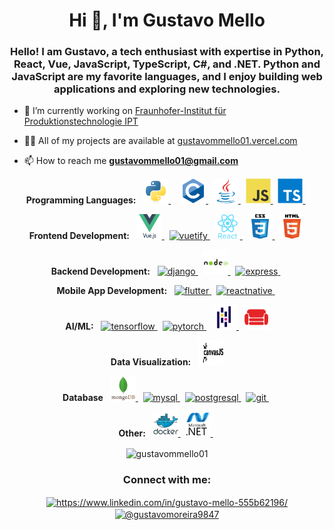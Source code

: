 <h1 align="center">Hi 👋, I'm Gustavo Mello</h1>
<h3 align="center">Hello! I am Gustavo, a tech enthusiast with expertise in Python, React, Vue, JavaScript, TypeScript, C#, and .NET. Python and JavaScript are my favorite languages, and I enjoy building web applications and exploring new technologies.</h3>


- 🔭 I’m currently working on [Fraunhofer-Institut für Produktionstechnologie IPT](https://www.ipt.fraunhofer.de/)

- 👨‍💻 All of my projects are available at [gustavommello01.vercel.com](gustavommello01.vercel.com)

- 📫 How to reach me **gustavommello01@gmail.com**

<p align="center">
  <strong>Programming Languages:</strong> &nbsp;
    <a href="https://www.python.org/" target="_blank" rel="noreferrer"> <img src="https://raw.githubusercontent.com/devicons/devicon/master/icons/python/python-original.svg" alt="python" width="40" height="40"/> </a> &nbsp;
  </a> &nbsp;
   <a href="https://www.cprogramming.com/" target="_blank" rel="noreferrer"> <img src="https://raw.githubusercontent.com/devicons/devicon/master/icons/c/c-original.svg" alt="c" width="40" height="40"/>
    </a> &nbsp;
    <a href="https://www.java.com" target="_blank" rel="noreferrer"> <img src="https://raw.githubusercontent.com/devicons/devicon/master/icons/java/java-original.svg" alt="java" width="40" height="40"/>
    </a> &nbsp;
    <a href="https://www.javascript.com/" target="_blank" rel="noreferrer"> <img src="https://raw.githubusercontent.com/devicons/devicon/master/icons/javascript/javascript-original.svg" alt="javascript" width="40" height="40"/>
    </a> &nbsp;
    <a href="https://www.typescriptlang.org/" target="_blank" rel="noreferrer"> <img src="https://raw.githubusercontent.com/devicons/devicon/master/icons/typescript/typescript-original.svg" alt="typescript" width="40" height="40"/> </a> &nbsp;
</p>
<p align="center">
  <strong>Frontend Development:</strong> &nbsp;
  </a> <a href="https://vuejs.org/" target="_blank" rel="noreferrer"> <img src="https://raw.githubusercontent.com/devicons/devicon/master/icons/vuejs/vuejs-original-wordmark.svg" alt="vuejs" width="40" height="40"/> </a> 
  &nbsp;
  <a href="https://vuetifyjs.com/en/" target="_blank" rel="noreferrer"> <img src="https://bestofjs.org/logos/vuetify.svg" alt="vuetify" width="40" height="40"/> </a> 
    &nbsp;
    <a href="https://reactjs.org/" target="_blank" rel="noreferrer"> <img src="https://raw.githubusercontent.com/devicons/devicon/master/icons/react/react-original-wordmark.svg" alt="react" width="40" height="40"/> </a>
    &nbsp;
    <a href="https://www.w3schools.com/css/" target="_blank" rel="noreferrer"> <img src="https://raw.githubusercontent.com/devicons/devicon/master/icons/css3/css3-original-wordmark.svg" alt="css3" width="40" height="40"/> </a>
    &nbsp;
    <a href="https://www.w3.org/html/" target="_blank" rel="noreferrer"> <img src="https://raw.githubusercontent.com/devicons/devicon/master/icons/html5/html5-original-wordmark.svg" alt="html5" width="40" height="40"/> </a>    
</p>
<p align="center">
  <strong>Backend Development:</strong> &nbsp;
    </a> <a href="https://www.djangoproject.com/" target="_blank" rel="noreferrer"> <img src="https://www.vectorlogo.zone/logos/djangoproject/djangoproject-icon.svg" alt="django" width="40" height="40"/> </a>
    &nbsp;
    <a href="https://nodejs.org" target="_blank" rel="noreferrer"> <img src="https://raw.githubusercontent.com/devicons/devicon/master/icons/nodejs/nodejs-original-wordmark.svg" alt="nodejs" width="40" height="40"/> </a>
    &nbsp;
    <a href="https://expressjs.com" target="_blank" rel="noreferrer"> <img src="https://bestofjs.org/logos/express.svg" alt="express" width="40" height="40"/> </a>
    &nbsp;
</p>
<p align="center">
  <strong>Mobile App Development:</strong> &nbsp;
    </a> <a href="https://flutter.dev" target="_blank" rel="noreferrer"> <img src="https://bestofjs.org/logos/flutter.svg" alt="flutter" width="40" height="40"/> </a>
    &nbsp;
    <a href="https://reactnative.dev/" target="_blank" rel="noreferrer"> <img src="https://bestofjs.org/logos/react-native.svg" alt="reactnative" width="40" height="40"/> </a>
    &nbsp;
</p>
<p align="center">
  <strong>AI/ML:</strong> &nbsp;
  </a> <a href="https://www.tensorflow.org/" target="_blank" rel="noreferrer"> <img src="https://bestofjs.org/logos/tensorflow.svg" alt="tensorflow" width="40" height="40"/> </a>
    &nbsp;
    <a href="https://pytorch.org/" target="_blank" rel="noreferrer"> <img src="https://www.vectorlogo.zone/logos/pytorch/pytorch-icon.svg" alt="pytorch" width="40" height="40"/> </a>
    &nbsp;
    <a href="https://pandas.pydata.org/" target="_blank" rel="noreferrer"> <img src="https://raw.githubusercontent.com/devicons/devicon/2ae2a900d2f041da66e950e4d48052658d850630/icons/pandas/pandas-original.svg" alt="pandas" width="40" height="40"/> </a>
    &nbsp;
     <a href="https://couchdb.apache.org/" target="_blank" rel="noreferrer"> <img src="https://raw.githubusercontent.com/devicons/devicon/0d6c64dbbf311879f7d563bfc3ccf559f9ed111c/icons/couchdb/couchdb-original.svg" alt="couchdb" width="40" height="40"/> </a>
</p>

<p align="center">
  <strong>Data Visualization:</strong> &nbsp;
  <a href="https://canvasjs.com" target="_blank" rel="noreferrer"> <img src="https://raw.githubusercontent.com/Hardik0307/Hardik0307/master/assets/canvasjs-charts.svg" alt="canvasjs" width="40" height="40"/> </a> 

</p>

<p align="center">
  <strong>Database</strong> &nbsp;
  <a href="https://www.mongodb.com/" target="_blank" rel="noreferrer"> <img src="https://raw.githubusercontent.com/devicons/devicon/master/icons/mongodb/mongodb-original-wordmark.svg" alt="mongodb" width="40" height="40"/> </a>
    &nbsp;
    <a href="https://www.mysql.com/" target="_blank" rel="noreferrer"> <img src="https://bestofjs.org/logos/mysql.svg" alt="mysql" width="40" height="40"/> </a>
    &nbsp;
    <a href="https://www.postgresql.org" target="_blank" rel="noreferrer"> <img src="https://bestofjs.org/logos/postgresql.svg" alt="postgresql" width="40" height="40"/> </a>
    &nbsp;
    <a href="https://git-scm.com/" target="_blank" rel="noreferrer"> <img src="https://www.vectorlogo.zone/logos/git-scm/git-scm-icon.svg" alt="git" width="40" height="40"/> </a>
    &nbsp;
</p>

<p align="center">
  <strong>Other:</strong> &nbsp;
  <a href="https://www.docker.com/" target="_blank" rel="noreferrer"> <img src="https://raw.githubusercontent.com/devicons/devicon/master/icons/docker/docker-original-wordmark.svg" alt="docker" width="40" height="40"/> </a> 
  &nbsp;
  <a href="https://dotnet.microsoft.com/" target="_blank" rel="noreferrer"> <img src="https://raw.githubusercontent.com/devicons/devicon/master/icons/dot-net/dot-net-original-wordmark.svg" alt="dotnet" width="40" height="40"/> </a> 
    &nbsp;
</p>


<p>
    <diV>
        <p style="text-align: center;"><img align="center" src="https://github-readme-stats.vercel.app/api/top-langs?username=gustavommello01&show_icons=true&locale=en&layout=compact&theme=dark" alt="gustavommello01" /></p>
    </diV>
</p>

<h3 align="center">Connect with me:</h3>
<p align="center">
<a href="https://linkedin.com/in/https://www.linkedin.com/in/gustavo-mello-555b62196/" target="blank"><img align="center" src="https://raw.githubusercontent.com/rahuldkjain/github-profile-readme-generator/master/src/images/icons/Social/linked-in-alt.svg" alt="https://www.linkedin.com/in/gustavo-mello-555b62196/" height="30" width="40" /></a>
<a href="https://www.youtube.com/c/@gustavomoreira9847" target="blank"><img align="center" src="https://raw.githubusercontent.com/rahuldkjain/github-profile-readme-generator/master/src/images/icons/Social/youtube.svg" alt="@gustavomoreira9847" height="30" width="40" /></a>
</p>